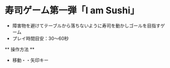 # 寿司ゲーム第一弾「I am Sushi」

* 障害物を避けてテーブルから落ちないように寿司を動かしゴールを目指すゲーム
* プレイ時間目安：30〜60秒

** 操作方法 **
* 移動・・矢印キー

